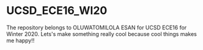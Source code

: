 # UCSD_ECE16_WI20
The repository belongs to OLUWATOMILOLA ESAN for UCSD ECE16 for Winter 2020.
Lets's make something really cool because cool things makes me happy!!
